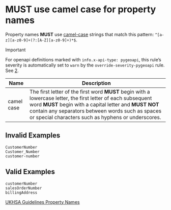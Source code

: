 # **MUST** use camel case for property names

Property names **MUST** use [camel-case][1] strings that match this pattern: `^[a-z][a-z0-9]+(?:[A-Z][a-z0-9]+)*$`.

> [!IMPORTANT]
> For openapi definitions marked with `info.x-api-type: pygeoapi`, this rule’s severity is automatically set to `warn` by the `override-severity-pygeoapi` rule. See [2].

| Name | Description |
| - | - |
| camel case | The first letter of the first word **MUST** begin with a lowercase letter, the first letter of each subsequent word **MUST** begin with a capital letter and **MUST NOT** contain any separators between words such as spaces or special characters such as hyphens or underscores. |

## Invalid Examples

```text
CustomerNumber
Customer_Number
customer-number
```

## Valid Examples

```text
customerNumber
salesOrderNumber
billingAddress
```

[UKHSA Guidelines Property Names][3]

[1]: https://en.wikipedia.org/wiki/Camel_case
[2]: ../index.md#pygeoapi-severity-overrides
[3]: ../../api-guidelines/naming-conventions.md/#property-names
